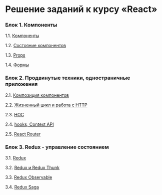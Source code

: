 # Решение заданий к курсу «React»

### Блок 1. Компоненты

1.1.    [Компоненты](components)

1.2.    [Состояние компонентов](events-state)

1.3.    [Props](props)

1.4.    [Формы](forms)

### Блок 2. Продвинутые техники, одностраничные приложения

2.1.    [Композиция компонентов](composition)

2.2.    [Жизненный цикл и работа с HTTP](lifecycle-http)

2.3.    [HOC](hoc)

2.4.    [hooks, Context API](hooks-context)

2.5.    [React Router](router)

### Блок 3. Redux - управление состоянием

3.1. [Redux](redux)

3.2. [Redux и Redux Thunk](thunk)

3.3. [Redux Observable](observable)

3.4. [Redux Saga](saga)